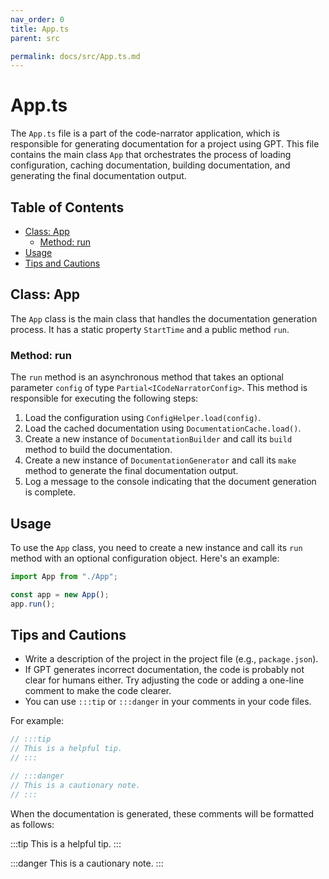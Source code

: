 ```yaml
---
nav_order: 0
title: App.ts
parent: src

permalink: docs/src/App.ts.md
---
```


# App.ts

The `App.ts` file is a part of the code-narrator application, which is responsible for generating documentation for a project using GPT. This file contains the main class `App` that orchestrates the process of loading configuration, caching documentation, building documentation, and generating the final documentation output.

## Table of Contents

- [Class: App](#class-app)
  - [Method: run](#method-run)
- [Usage](#usage)
- [Tips and Cautions](#tips-and-cautions)

## Class: App

The `App` class is the main class that handles the documentation generation process. It has a static property `StartTime` and a public method `run`.

### Method: run

The `run` method is an asynchronous method that takes an optional parameter `config` of type `Partial<ICodeNarratorConfig>`. This method is responsible for executing the following steps:

1. Load the configuration using `ConfigHelper.load(config)`.
2. Load the cached documentation using `DocumentationCache.load()`.
3. Create a new instance of `DocumentationBuilder` and call its `build` method to build the documentation.
4. Create a new instance of `DocumentationGenerator` and call its `make` method to generate the final documentation output.
5. Log a message to the console indicating that the document generation is complete.

## Usage

To use the `App` class, you need to create a new instance and call its `run` method with an optional configuration object. Here's an example:

```javascript
import App from "./App";

const app = new App();
app.run();
```

## Tips and Cautions

- Write a description of the project in the project file (e.g., `package.json`).
- If GPT generates incorrect documentation, the code is probably not clear for humans either. Try adjusting the code or adding a one-line comment to make the code clearer.
- You can use `:::tip` or `:::danger` in your comments in your code files.

For example:

```javascript
// :::tip
// This is a helpful tip.
// :::

// :::danger
// This is a cautionary note.
// :::
```

When the documentation is generated, these comments will be formatted as follows:

:::tip
This is a helpful tip.
:::

:::danger
This is a cautionary note.
:::